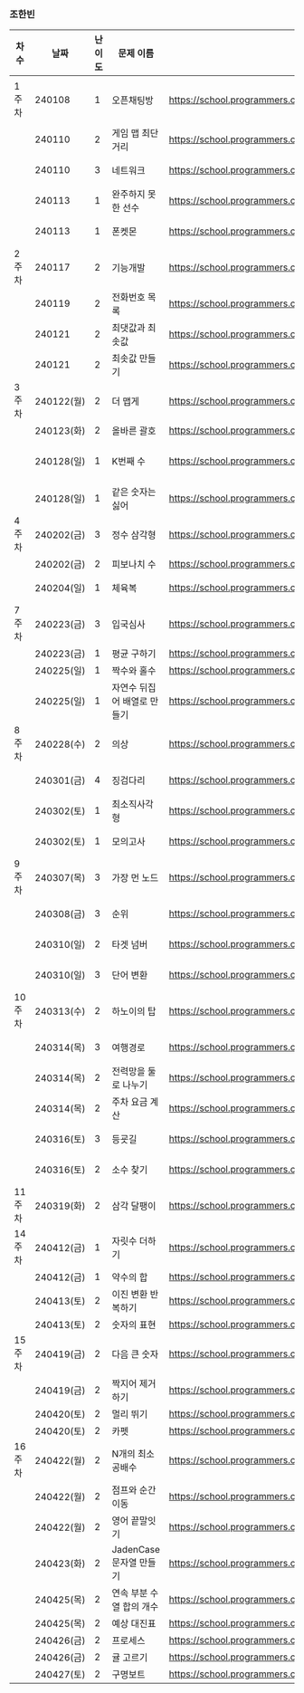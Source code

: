 
### 조한빈
|차수|날짜|난이도|문제 이름|URL|비고|
|----|----|----|----|----|----|
|1주차|240108|1|오픈채팅방|https://school.programmers.co.kr/learn/courses/30/lessons/42888|2019 KAKAO WINTER INTERNSHIP|
||240110|2|게임 맵 최단거리|https://school.programmers.co.kr/learn/courses/30/lessons/1844|알고리즘 고득점 Kit|
||240110|3|네트워크|https://school.programmers.co.kr/learn/courses/30/lessons/43162|알고리즘 고득점 Kit|
||240113|1|완주하지 못한 선수|https://school.programmers.co.kr/learn/courses/30/lessons/42576|알고리즘 고득점 Kit|
||240113|1|폰켓몬|https://school.programmers.co.kr/learn/courses/30/lessons/1845|알고리즘 고득점 Kit|
|2주차|240117|2|기능개발|https://school.programmers.co.kr/learn/courses/30/lessons/42586|알고리즘 고득점 Kit|
||240119|2|전화번호 목록|https://school.programmers.co.kr/learn/courses/30/lessons/42577|알고리즘 고득점 Kit|
||240121|2|최댓값과 최솟값|https://school.programmers.co.kr/learn/courses/30/lessons/12939||
||240121|2|최솟값 만들기|https://school.programmers.co.kr/learn/courses/30/lessons/12941||
|3주차|240122(월)|2|더 맵게|https://school.programmers.co.kr/learn/courses/30/lessons/42626|알고리즘 고득점 Kit|
||240123(화)|2|올바른 괄호|https://school.programmers.co.kr/learn/courses/30/lessons/12909||
||240128(일)|1|K번째 수|https://school.programmers.co.kr/learn/courses/30/lessons/42748|알고리즘 고득점 Kit / 세그먼트트리 풀이|
||240128(일)|1|같은 숫자는 싫어|https://school.programmers.co.kr/learn/courses/30/lessons/12906|알고리즘 고득점 Kit|
|4주차|240202(금)|3|정수 삼각형|https://school.programmers.co.kr/learn/courses/30/lessons/43105|알고리즘 고득점 Kit|
||240202(금)|2|피보나치 수|https://school.programmers.co.kr/learn/courses/30/lessons/12945||
||240204(일)|1|체육복|https://school.programmers.co.kr/learn/courses/30/lessons/42862|알고리즘 고득점 Kit|
|7주차|240223(금)|3|입국심사|https://school.programmers.co.kr/learn/courses/30/lessons/43238|알고리즘 고득점 Kit|
||240223(금)|1|평균 구하기|https://school.programmers.co.kr/learn/courses/30/lessons/12944||
||240225(일)|1|짝수와 홀수|https://school.programmers.co.kr/learn/courses/30/lessons/12937||
||240225(일)|1|자연수 뒤집어 배열로 만들기|https://school.programmers.co.kr/learn/courses/30/lessons/12932||
|8주차|240228(수)|2|의상|https://school.programmers.co.kr/learn/courses/30/lessons/42578|알고리즘 고득점 Kit|
||240301(금)|4|징검다리|https://school.programmers.co.kr/learn/courses/30/lessons/43236|알고리즘 고득점 Kit|
||240302(토)|1|최소직사각형|https://school.programmers.co.kr/learn/courses/30/lessons/86491|알고리즘 고득점 Kit|
||240302(토)|1|모의고사|https://school.programmers.co.kr/learn/courses/30/lessons/42840|알고리즘 고득점 Kit|
|9주차|240307(목)|3|가장 먼 노드|https://school.programmers.co.kr/learn/courses/30/lessons/49189|알고리즘 고득점 Kit|
||240308(금)|3|순위|https://school.programmers.co.kr/learn/courses/30/lessons/49191|알고리즘 고득점 Kit|
||240310(일)|2|타겟 넘버|https://school.programmers.co.kr/learn/courses/30/lessons/43165|알고리즘 고득점 Kit|
||240310(일)|3|단어 변환|https://school.programmers.co.kr/learn/courses/30/lessons/43163|알고리즘 고득점 Kit|
|10주차|240313(수)|2|하노이의 탑|https://school.programmers.co.kr/learn/courses/30/lessons/12946||
||240314(목)|3|여행경로|https://school.programmers.co.kr/learn/courses/30/lessons/43164|알고리즘 고득점 Kit|
||240314(목)|2|전력망을 둘로 나누기|https://school.programmers.co.kr/learn/courses/30/lessons/86971|알고리즘 고득점 Kit|
||240314(목)|2|주차 요금 계산|https://school.programmers.co.kr/learn/courses/30/lessons/92341|카카오|
||240316(토)|3|등굣길|https://school.programmers.co.kr/learn/courses/30/lessons/42898|알고리즘 고득점 Kit|
||240316(토)|2|소수 찾기|https://school.programmers.co.kr/learn/courses/30/lessons/42839|알고리즘 고득점 Kit|
|11주차|240319(화)|2|삼각 달팽이|https://school.programmers.co.kr/learn/courses/30/lessons/68645||
|14주차|240412(금)|1|자릿수 더하기|https://school.programmers.co.kr/learn/courses/30/lessons/12931||
||240412(금)|1|약수의 합|https://school.programmers.co.kr/learn/courses/30/lessons/12928||
||240413(토)|2|이진 변환 반복하기|https://school.programmers.co.kr/learn/courses/30/lessons/70129||
||240413(토)|2|숫자의 표현|https://school.programmers.co.kr/learn/courses/30/lessons/12924||
|15주차|240419(금)|2|다음 큰 숫자|https://school.programmers.co.kr/learn/courses/30/lessons/12911|구현|
||240419(금)|2|짝지어 제거하기|https://school.programmers.co.kr/learn/courses/30/lessons/12973|스택|
||240420(토)|2|멀리 뛰기|https://school.programmers.co.kr/learn/courses/30/lessons/12914|dp|
||240420(토)|2|카펫|https://school.programmers.co.kr/learn/courses/30/lessons/42842|완탐|
|16주차|240422(월)|2|N개의 최소공배수|https://school.programmers.co.kr/learn/courses/30/lessons/12953||
||240422(월)|2|점프와 순간 이동|https://school.programmers.co.kr/learn/courses/30/lessons/12980||
||240422(월)|2|영어 끝말잇기|https://school.programmers.co.kr/learn/courses/30/lessons/12981||
||240423(화)|2|JadenCase 문자열 만들기|https://school.programmers.co.kr/learn/courses/30/lessons/12951||
||240425(목)|2|연속 부분 수열 합의 개수|https://school.programmers.co.kr/learn/courses/30/lessons/131701||
||240425(목)|2|예상 대진표|https://school.programmers.co.kr/learn/courses/30/lessons/12985||
||240426(금)|2|프로세스|https://school.programmers.co.kr/learn/courses/30/lessons/42587||
||240426(금)|2|귤 고르기|https://school.programmers.co.kr/learn/courses/30/lessons/138476||
||240427(토)|2|구명보트|https://school.programmers.co.kr/learn/courses/30/lessons/42885||
